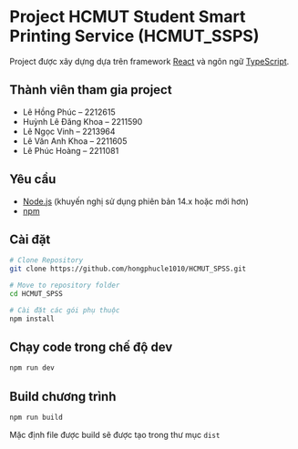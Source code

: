 # Project HCMUT Student Smart Printing Service (HCMUT_SSPS)

Project được xây dựng dựa trên framework [React](https://reactjs.org/) và ngôn ngữ [TypeScript](https://www.typescriptlang.org/).

## Thành viên tham gia project

- Lê Hồng Phúc – 2212615
- Huỳnh Lê Đăng Khoa – 2211590
- Lê Ngọc Vinh – 2213964
- Lê Văn Anh Khoa – 2211605
- Lê Phúc Hoàng – 2211081

## Yêu cầu
- [Node.js](https://nodejs.org/) (khuyến nghị sử dụng phiên bản 14.x hoặc mới hơn)
- [npm](https://www.npmjs.com/)

## Cài đặt

```bash
# Clone Repository
git clone https://github.com/hongphucle1010/HCMUT_SPSS.git

# Move to repository folder
cd HCMUT_SPSS

# Cài đặt các gói phụ thuộc
npm install
```

## Chạy code trong chế độ dev
```bash
npm run dev
```

## Build chương trình
```bash
npm run build
```
Mặc định file được build sẽ được tạo trong thư mục `dist`

